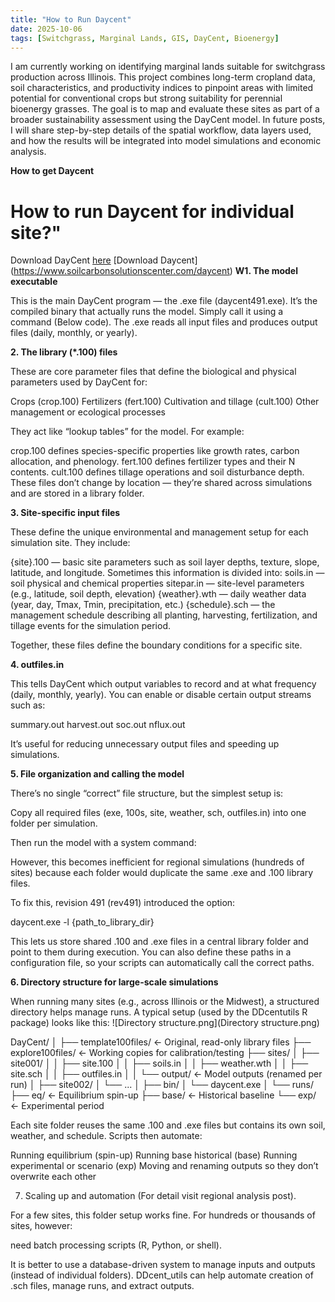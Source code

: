 ```yaml
---
title: "How to Run Daycent"
date: 2025-10-06
tags: [Switchgrass, Marginal Lands, GIS, DayCent, Bioenergy]
---
```


I am currently working on identifying marginal lands suitable for switchgrass production across Illinois. This project combines long-term cropland data, soil characteristics, and productivity indices to pinpoint areas with limited potential for conventional crops but strong suitability for perennial bioenergy grasses. The goal is to map and evaluate these sites as part of a broader sustainability assessment using the DayCent model. In future posts, I will share step-by-step details of the spatial workflow, data layers used, and how the results will be integrated into model simulations and economic analysis.

**How to get Daycent**

# How to run Daycent for individual site?"
Download DayCent [here](https://www.soilcarbonsolutionscenter.com/daycent)
[Download Daycent] (https://www.soilcarbonsolutionscenter.com/daycent)
**W1. The model executable**

This is the main DayCent program — the .exe file (daycent491.exe).
It’s the compiled binary that actually runs the model. Simply call it using a command (Below code). The .exe reads all input files and produces output files (daily, monthly, or yearly).

**2. The library (*.100) files**

These are core parameter files that define the biological and physical parameters used by DayCent for:

Crops (crop.100)
Fertilizers (fert.100)
Cultivation and tillage (cult.100)
Other management or ecological processes

They act like “lookup tables” for the model.
For example:

crop.100 defines species-specific properties like growth rates, carbon allocation, and phenology.
fert.100 defines fertilizer types and their N contents.
cult.100 defines tillage operations and soil disturbance depth.
These files don’t change by location — they’re shared across simulations and are stored in a library folder.

**3. Site-specific input files**

These define the unique environmental and management setup for each simulation site. They include:

{site}.100 — basic site parameters such as soil layer depths, texture, slope, latitude, and longitude.
Sometimes this information is divided into:
soils.in — soil physical and chemical properties
sitepar.in — site-level parameters (e.g., latitude, soil depth, elevation)
{weather}.wth — daily weather data (year, day, Tmax, Tmin, precipitation, etc.)
{schedule}.sch — the management schedule describing all planting, harvesting, fertilization, and tillage events for the simulation period.

Together, these files define the boundary conditions for a specific site.

**4. outfiles.in**

This tells DayCent which output variables to record and at what frequency (daily, monthly, yearly).
You can enable or disable certain output streams such as:

summary.out
harvest.out
soc.out
nflux.out

It’s useful for reducing unnecessary output files and speeding up simulations.

**5. File organization and calling the model**

There’s no single “correct” file structure, but the simplest setup is:

Copy all required files (exe, 100s, site, weather, sch, outfiles.in) into one folder per simulation.

Then run the model with a system command:

However, this becomes inefficient for regional simulations (hundreds of sites) because each folder would duplicate the same .exe and .100 library files.

To fix this, revision 491 (rev491) introduced the option:

daycent.exe -l {path_to_library_dir}


This lets us store shared .100 and .exe files in a central library folder and point to them during execution.
You can also define these paths in a configuration file, so your scripts can automatically call the correct paths.

**6. Directory structure for large-scale simulations**

When running many sites (e.g., across Illinois or the Midwest), a structured directory helps manage runs.
A typical setup (used by the DDcentutils R package) looks like this:
![Directory structure.png](Directory structure.png)

DayCent/
│
├── template100files/      ← Original, read-only library files
├── explore100files/       ← Working copies for calibration/testing
├── sites/
│   ├── site001/
│   │   ├── site.100
│   │   ├── soils.in
│   │   ├── weather.wth
│   │   ├── site.sch
│   │   ├── outfiles.in
│   │   └── output/        ← Model outputs (renamed per run)
│   ├── site002/
│   └── ...
│
├── bin/
│   └── daycent.exe
│
└── runs/
    ├── eq/                ← Equilibrium spin-up
    ├── base/              ← Historical baseline
    └── exp/               ← Experimental period


Each site folder reuses the same .100 and .exe files but contains its own soil, weather, and schedule.
Scripts then automate:

Running equilibrium (spin-up)
Running base historical (base)
Running experimental or scenario (exp)
Moving and renaming outputs so they don’t overwrite each other

7. Scaling up and automation (For detail visit regional analysis post).

For a few sites, this folder setup works fine.
For hundreds or thousands of sites, however:

need batch processing scripts (R, Python, or shell).

It is better to use a database-driven system to manage inputs and outputs (instead of individual folders). DDcent_utils can help automate creation of .sch files, manage runs, and extract outputs.

